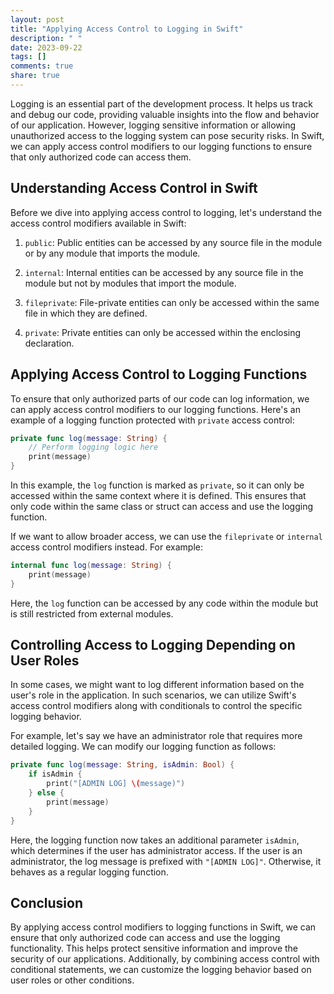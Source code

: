 ```yaml
---
layout: post
title: "Applying Access Control to Logging in Swift"
description: " "
date: 2023-09-22
tags: []
comments: true
share: true
---
```


Logging is an essential part of the development process. It helps us track and debug our code, providing valuable insights into the flow and behavior of our application. However, logging sensitive information or allowing unauthorized access to the logging system can pose security risks. In Swift, we can apply access control modifiers to our logging functions to ensure that only authorized code can access them.

## Understanding Access Control in Swift

Before we dive into applying access control to logging, let's understand the access control modifiers available in Swift:

1. `public`: Public entities can be accessed by any source file in the module or by any module that imports the module.

2. `internal`: Internal entities can be accessed by any source file in the module but not by modules that import the module.

3. `fileprivate`: File-private entities can only be accessed within the same file in which they are defined.

4. `private`: Private entities can only be accessed within the enclosing declaration.

## Applying Access Control to Logging Functions

To ensure that only authorized parts of our code can log information, we can apply access control modifiers to our logging functions. Here's an example of a logging function protected with `private` access control:

```swift
private func log(message: String) {
    // Perform logging logic here
    print(message)
}
```

In this example, the `log` function is marked as `private`, so it can only be accessed within the same context where it is defined. This ensures that only code within the same class or struct can access and use the logging function.

If we want to allow broader access, we can use the `fileprivate` or `internal` access control modifiers instead. For example:

```swift
internal func log(message: String) {
    print(message)
}
```

Here, the `log` function can be accessed by any code within the module but is still restricted from external modules.

## Controlling Access to Logging Depending on User Roles

In some cases, we might want to log different information based on the user's role in the application. In such scenarios, we can utilize Swift's access control modifiers along with conditionals to control the specific logging behavior. 

For example, let's say we have an administrator role that requires more detailed logging. We can modify our logging function as follows:

```swift
private func log(message: String, isAdmin: Bool) {
    if isAdmin {
        print("[ADMIN LOG] \(message)")
    } else {
        print(message)
    }
}
```

Here, the logging function now takes an additional parameter `isAdmin`, which determines if the user has administrator access. If the user is an administrator, the log message is prefixed with `"[ADMIN LOG]"`. Otherwise, it behaves as a regular logging function.

## Conclusion

By applying access control modifiers to logging functions in Swift, we can ensure that only authorized code can access and use the logging functionality. This helps protect sensitive information and improve the security of our applications. Additionally, by combining access control with conditional statements, we can customize the logging behavior based on user roles or other conditions.